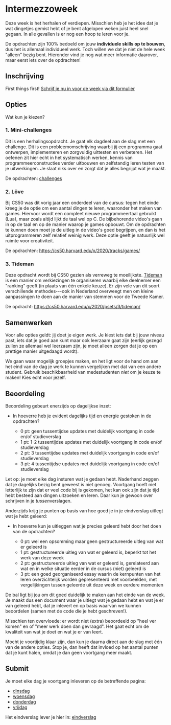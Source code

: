 # Intermezzoweek

Deze week is het herhalen of verdiepen. Misschien heb je het idee dat je wat dingetjes gemist hebt of je bent afgelopen weken juist heel snel gegaan. In alle gevallen is er nog een hoop te leren voor je.

De opdrachten zijn 100% bedoeld om jouw **individuele skills op te bouwen**, dus het is allemaal individueel werk. Toch willen we dat je niet de hele week "alleen" bezig bent. Hieronder vind je nog wat meer informatie daarover, maar eerst iets over de opdrachten!


## Inschrijving

First things first! [Schrijf je nu in voor de week via dit formulier](https://forms.office.com/Pages/ResponsePage.aspx?id=zcrxoIxhA0S5RXb7PWh05StZDK23dCxCgrv7HMsauLFUMDNVVzEyTk9CQzVEQ0NRMzhCVUs3NEFRRS4u)


## Opties

Wat kun je kiezen?

### 1. Mini-challenges

Dit is een herhalingsopdracht. Je gaat elk dagdeel aan de slag met een challenge. Dit is een probleemomschrijving waarbij jij een programma gaat ontwerpen, implementeren en zorgvuldig uittesten en verbeteren. Het oefenen zit hier echt in het systematisch werken, kennis van programmeerconstructies verder uitbouwen en zelfstandig leren testen van je uitwerkingen. Je slaat niks over en zorgt dat je alles begrijpt wat je maakt.

De opdrachten: [challenges](/intermezzo/challenges)

### 2. Löve

Bij CS50 was dit vorig jaar een onderdeel van de cursus: tegen het einde kreeg je de optie om een aantal dingen te leren, waaronder het maken van games. Hiervoor wordt een compleet nieuwe programmeertaal gebruikt (Lua), maar zoals altijd lijkt de taal wel op C. De bijbehorende video's gaan in op de taal en op de manier waarop je games opbouwt. Om de opdrachten te kunnen doen moet je de uitleg in de video's goed begrijpen, en dan is het uitprogrammeren zelf relatief weinig werk. Deze optie geeft je natuurlijk wel ruimte voor creativiteit.

De opdrachten: <https://cs50.harvard.edu/x/2020/tracks/games/>

### 3. Tideman

Deze opdracht wordt bij CS50 gezien als verreweg te moeilijkste. [Tideman](https://en.wikipedia.org/wiki/Tideman_alternative_method) is een manier om verkiezingen te organiseren waarbij elke deelnemer een "ranking" geeft (in plaats van één enkele keuze). Er zijn vele van dit soort verschillende methodes---ook in Nederland overweegt men om kleine aanpassingen te doen aan de manier van stemmen voor de Tweede Kamer. 

De opdracht: <https://cs50.harvard.edu/x/2020/psets/3/tideman/>


## Samenwerken

Voor alle opties geldt: jij doet je eigen werk. Je kiest iets dat bij jouw niveau past, iets dat je goed aan kunt maar ook leerzaam gaat zijn (eerlijk gezegd zullen ze allemaal wel leerzaam zijn, je moet alleen zorgen dat je op een prettige manier uitgedaagd wordt).

We gaan waar mogelijk groepjes maken, en het ligt voor de hand om aan het eind van de dag je werk te kunnen vergelijken met dat van een andere student. Gebruik beschikbaarheid van medestudenten *niet* om je keuze te maken! Kies echt voor jezelf.


## Beoordeling

Beoordeling gebeurt enerzijds op dagelijkse inzet:

- In hoeverre heb je evident dagelijks tijd en energie gestoken in de opdrachten?

    - 0 pt: geen tussentijdse updates met duidelijk voortgang in code en/of studieverslag
    - 1 pt: 1-2 tussentijdse updates met duidelijk voortgang in code en/of studieverslag
    - 2 pt: 3 tussentijdse updates met duidelijk voortgang in code en/of studieverslag
    - 3 pt: 4 tussentijdse updates met duidelijk voortgang in code en/of studieverslag

Let op: je moet elke dag insturen wat je gedaan hebt. Naderhand zeggen dat je dagelijks bezig bent geweest is niet genoeg. Voortgang hoeft niet letterlijk te zijn dat er veel code bij is gekomen, het kan ook zijn dat je tijd hebt besteed aan dingen uitzoeken en leren. Daar kun je gewoon over schrijven in je *tussen*verslagen.

Anderzijds krijg je punten op basis van hoe goed je in je eindverslag uitlegt wat je hebt geleerd:

- In hoeverre kun je uitleggen wat je precies geleerd hebt door het doen van de opdrachten?

    - 0 pt: wel een opsomming maar geen gestructureerde uitleg van wat er geleerd is
    - 1 pt: gestructureerde uitleg van wat er geleerd is, beperkt tot het werk van deze week
    - 2 pt: gestructureerde uitleg van wat er geleerd is, gerelateerd aan wat en in welke situatie eerder in de cursus (niet) geleerd is
    - 3 pt: een goed georganiseerd essay waarin de kernpunten van het leren overzichtelijk worden gepresenteerd met voorbeelden, met vergelijkingen tussen geleerde uit deze week en eerdere momenten

De bal ligt bij jou om dit goed duidelijk te maken aan het einde van de week. Je maakt dus een document waar je uitlegt wat je gedaan hebt en wat je er van geleerd hebt, dat je inlevert en op basis waarvan we kunnen beoordelen (samen met de code die je hebt geschreven!).

Misschien ten overvloede: er wordt niet (extra) beoordeeld op "heel ver komen" en of "meer werk doen dan gevraagd". Het gaat echt om de kwaliteit van wat je doet en wat je er van leert.

Mocht je voortijdig klaar zijn, dan kun je daarna direct aan de slag met één van de andere opties. Stop je, dan heeft dat invloed op het aantal punten dat je kunt halen, omdat je dan geen voortgang meer maakt.


## Submit

Je moet elke dag je voortgang inleveren op de betreffende pagina:

- [dinsdag](/intermezzo/dinsdag)
- [woensdag](/intermezzo/woensdag)
- [donderdag](/intermezzo/donderdag)
- [vrijdag](/intermezzo/vrijdag)

Het eindverslag lever je hier in: [eindverslag](/intermezzo/eindverslag)
